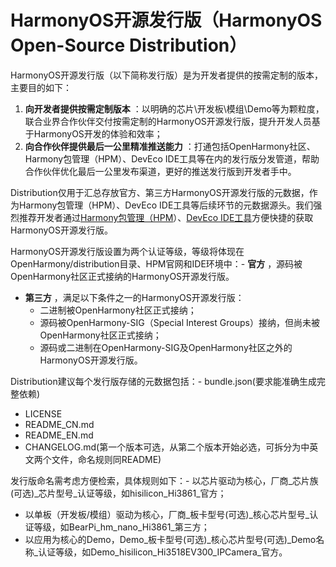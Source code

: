 # HarmonyOS开源发行版（HarmonyOS Open-Source Distribution）

HarmonyOS开源发行版（以下简称发行版）是为开发者提供的按需定制的版本，主要目的如下：
1. **向开发者提供按需定制版本** ：以明确的芯片\开发板\模组\Demo等为颗粒度，联合业界合作伙伴交付按需定制的HarmonyOS开源发行版，提升开发人员基于HarmonyOS开发的体验和效率；
2. **向合作伙伴提供最后一公里精准推送能力** ：打通包括OpenHarmony社区、Harmony包管理（HPM）、DevEco IDE工具等在内的发行版分发管道，帮助合作伙伴优化最后一公里发布渠道，更好的推送发行版到开发者手中。


Distribution仅用于汇总存放官方、第三方HarmonyOS开源发行版的元数据，作为Harmony包管理（HPM）、DevEco IDE工具等后续环节的元数据源头。我们强烈推荐开发者通过[Harmony包管理（HPM](https://hpm.harmonyos.com/#/cn/home)）、[DevEco IDE工具](https://devecostudio.rnd.huawei.com/download/embedded-studio#download)方便快捷的获取HarmonyOS开源发行版。

HarmonyOS开源发行版设置为两个认证等级，等级将体现在OpenHarmony/distribution目录、HPM官网和IDE环境中：-  **官方** ，源码被OpenHarmony社区正式接纳的HarmonyOS开源发行版。
-  **第三方** ，满足以下条件之一的HarmonyOS开源发行版：
   - 二进制被OpenHarmony社区正式接纳；
   - 源码被OpenHarmony-SIG（Special Interest Groups）接纳，但尚未被OpenHarmony社区正式接纳；
   - 源码或二进制在OpenHarmony-SIG及OpenHarmony社区之外的HarmonyOS开源发行版。



Distribution建议每个发行版存储的元数据包括：- bundle.json(要求能准确生成完整依赖)
- LICENSE
- README_CN.md
- README_EN.md
- CHANGELOG.md(第一个版本可选，从第二个版本开始必选，可拆分为中英文两个文件，命名规则同README)

发行版命名需考虑方便检索，具体规则如下：- 以芯片驱动为核心，厂商_芯片族(可选)_芯片型号_认证等级，如hisilicon_Hi3861_官方；
- 以单板（开发板/模组）驱动为核心，厂商_板卡型号(可选)_核心芯片型号_认证等级，如BearPi_hm_nano_Hi3861_第三方；
- 以应用为核心的Demo，Demo_板卡型号(可选)_核心芯片型号(可选)_Demo名称_认证等级，如Demo_hisilicon_Hi3518EV300_IPCamera_官方。



